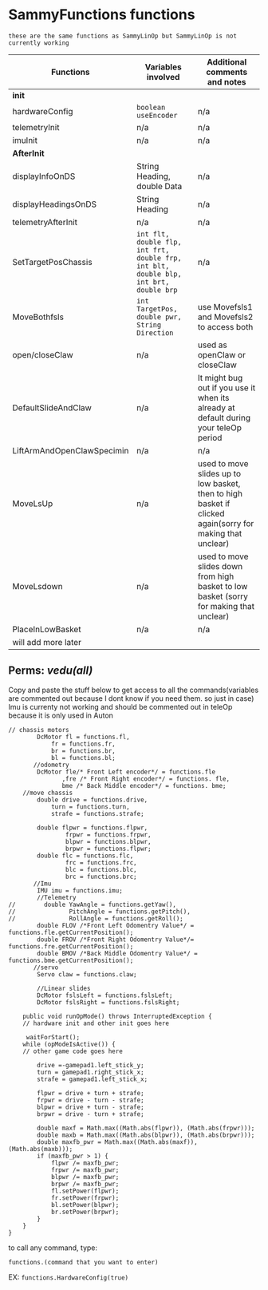 
# SammyFunctions functions

	these are the same functions as SammyLinOp but SammyLinOp is not currently working



| Functions                  | Variables involved                                                                   | Additional comments and notes                                                                             |
|----------------------------|--------------------------------------------------------------------------------------|-----------------------------------------------------------------------------------------------------------|
| **init**                   |
| hardwareConfig             | `boolean useEncoder`                                                                 | n/a                                                                                                       |
| telemetryInit              | n/a                                                                                  | n/a                                                                                                       |
| imuInit                    | n/a                                                                                  | n/a                                                                                                       |
| **AfterInit**              |
| displayInfoOnDS            | String Heading, double Data                                                          | n/a                                                                                                       |
| displayHeadingsOnDS        | String Heading                                                                       | n/a                                                                                                       |
| telemetryAfterInit         | n/a                                                                                  | n/a                                                                                                       |
| SetTargetPosChassis        | `int flt, double flp, int frt, double frp, int blt, double blp, int brt, double brp` | n/a                                                                                                       |
| MoveBothfsls               | `int TargetPos, double pwr, String Direction`                                        | use Movefsls1 and Movefsls2 to access both                                                                |
| open/closeClaw             | n/a                                                                                  | used as openClaw or closeClaw                                                                             |
| DefaultSlideAndClaw        | n/a                                                                                  | It might bug out if you use it when its already at default during your teleOp period                      |
| LiftArmAndOpenClawSpecimin | n/a                                                                                  | n/a                                                                                                       |
| MoveLsUp                   | n/a                                                                                  | used to move slides up to low basket, then to high basket if clicked again(sorry for making that unclear) |
| MoveLsdown                 | n/a                                                                                  | used to move slides down from high basket to low basket (sorry for making that unclear)                   |
| PlaceInLowBasket           | n/a                                                                                  | n/a                                                                                                       |
| will add more later        |                                                                                      |                                                                                                           |




## **Perms**: *vedu(all)*















Copy and paste the stuff below to get access to 
all the commands(variables are commented out because I
dont know if you need them. so just in case) 
Imu is currenty not working and should be commented out
in teleOp because it is only used in Auton


~~~~~~~~~~~~~~~~~~~~~~~~~~~~~~~~~~~~~~~~~~~~~~~~
// chassis motors
        DcMotor fl = functions.fl,
            fr = functions.fr,
            br = functions.br,
            bl = functions.bl;
       //odometry
        DcMotor fle/* Front Left encoder*/ = functions.fle
               ,fre /* Front Right encoder*/ = functions. fle,
               bme /* Back Middle encoder*/ = functions. bme;
    //move chassis
        double drive = functions.drive,
            turn = functions.turn,
            strafe = functions.strafe;

        double flpwr = functions.flpwr,
                frpwr = functions.frpwr,
                blpwr = functions.blpwr,
                brpwr = functions.flpwr;
        double flc = functions.flc,
                frc = functions.frc,
                blc = functions.blc,
                brc = functions.brc;
       //Imu
        IMU imu = functions.imu;
        //Telemetry
//        double YawAngle = functions.getYaw(),
//               PitchAngle = functions.getPitch(),
//               RollAngle = functions.getRoll();
        double FLOV /*Front Left Odomentry Value*/ = functions.fle.getCurrentPosition();
        double FROV /*Front Right Odomentry Value*/= functions.fre.getCurrentPosition();
        double BMOV /*Back Middle Odomentry Value*/ = functions.bme.getCurrentPosition();
       //servo
        Servo claw = functions.claw;

        //Linear slides
        DcMotor fslsLeft = functions.fslsLeft;
        DcMotor fslsRight = functions.fslsRight;
    
    public void runOpMode() throws InterruptedException {
    // hardware init and other init goes here
    
     waitForStart();
    while (opModeIsActive()) {
    // other game code goes here

        drive =-gamepad1.left_stick_y;
        turn = gamepad1.right_stick_x;
        strafe = gamepad1.left_stick_x;

        flpwr = drive + turn + strafe;
        frpwr = drive - turn - strafe;
        blpwr = drive + turn - strafe;
        brpwr = drive - turn + strafe;

        double maxf = Math.max((Math.abs(flpwr)), (Math.abs(frpwr)));
        double maxb = Math.max((Math.abs(blpwr)), (Math.abs(brpwr)));
        double maxfb_pwr = Math.max((Math.abs(maxf)), (Math.abs(maxb)));
        if (maxfb_pwr > 1) {
            flpwr /= maxfb_pwr;
            frpwr /= maxfb_pwr;
            blpwr /= maxfb_pwr;
            brpwr /= maxfb_pwr;
            fl.setPower(flpwr);
            fr.setPower(frpwr);
            bl.setPower(blpwr);
            br.setPower(brpwr);
        }
    }
}
~~~~~~~~~~~~~~~~~~~~~~~~~~~~~~~~~~~~~~~~~~~~~~~~


to call any command,    type:

`functions.(command that you want to enter)`

EX:
`functions.HardwareConfig(true)`